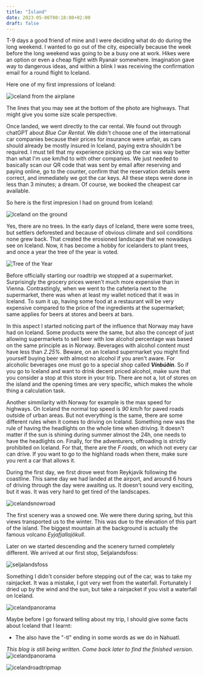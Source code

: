 ```yaml
---
title: "Ísland"
date: 2023-05-06T00:18:08+02:00
draft: false
---
```


T-9 days a good friend of mine and I were deciding what do do during the long weekend. I wanted to go out of the city, especially because the week before the long weekend was going to be a busy one at work. Hikes were an option or even a cheap flight with Ryanair somewhere. Imagination gave way to dangerous ideas, and within a blink I was receiving the confirmation email for a round flight to Iceland. 

Here one of my first impressions of Iceland:

![iceland from the airplane](/pics/iceland_plane.jpg "View of Iceland from the airplane")

The lines that you may see at the bottom of the photo are highways. That might give you some size scale perspective.

Once landed, we went directly to the car rental. We found out through chatGPT about *Blue Car Rental*. We didn't choose one of the international car companies because their prices for insurance were unfair, as cars should already be mostly insured in Iceland, paying extra shouldn't be required. I must tell that my experience picking up the car was way better than what I'm use km/hd to with other companies. We just needed to basically scan our QR code that was sent by email after reserving and paying online, go to the counter, confirm that the reservation details were correct, and immediately we got the car keys. All these steps were done in less than 3 minutes; a dream. Of course, we booked the cheapest car available.

So here is the first impresion I had on ground from Iceland:

![Iceland on the ground](/pics/icelandground.jpg "Iceland on the ground")

Yes, there are no trees.
In the early days of Iceland, there were some trees, but settlers deforested and because of obvious climate and soil conditions none grew back. That created the erosioned landscape that we nowadays see on Iceland. Now, it has become a hobby for icelanders to plant trees, and once a year the tree of the year is voted.

![Tree of the Year](/pics/treeoftheyear.jpg "Tree of the year in Reykjavik")

Before officially starting our roadtrip we stopped at a supermarket. Surprisingly the grocery prices weren't much more expensive than in Vienna. Contrastingly, when we went to the cafeteria next to the supermarket, there was when at least my wallet noticed that it was in Iceland. 
To sum it up, having some food at a restaurant will be very expensive compared to the price of the ingredients at the supermarket; same applies for beers at stores and beers at bars.

In this aspect I started noticing part of the influence that Norway may have had on Iceland. Some products were the same, but also the concept of just allowing supermarkets to sell beer with low alcohol percentage was based on the same principle as in Norway. Beverages with alcohol content must have less than *2.25%*. Beware, on an Iceland supermarket you might find yourself buying beer with almost no alcohol if you aren't aware. For alcoholic beverages one must go to a special shop called __*Vínbúðin*__. So if you go to Iceland and want to drink decent priced alcohol, make sure that you consider a stop at this store in your trip. There are not a, lot of stores on the island and the opening times are very specific, which makes the whole thing a calculation task.

Another simmilarity with Norway for example is the max speed for highways. On Iceland the normal top speed is *90 km/h* for paved roads outside of urban areas. But not everything is the same, there are some different rules when it comes to driving on Iceland. Something new was the rule of having the headlights on the whole time when driving. It doesn't matter if the sun is shining during summer almost the 24h, one needs to have the headlights on. Finally, for the adventurers, offroading is strictly prohibited on Iceland. For that, there are the *F roads*, on which not every car can drive. If you want to go to the highland roads when there, make sure you rent a car that allows it.

During the first day, we first drove west from Reykjavik following the coastline. This same day we had landed at the airport, and around 6 hours of driving through the day were awaiting us. It doesn't sound very exciting, but it was. It was very hard to get tired of the landscapes.

![icelandsnowroad](/pics/icelandsnowroad.jpg "Elevated part of the road.")

The first scenery was a snowed one. We were there during spring, but this views transported us to the winter. This was due to the elevation of this part of the island. The biggest mountain at the background is actually the famous volcano *Eyjafjallajökull*.

Later on we started descending and the scenery turned completely different. We arrived at our first stop, Seljalandsfoss:

![seljalandsfoss](/pics/seljalandsfoss.jpg "Seljalandsfoss")

Something I didn't consider before stepping out of the car, was to take my rainjacket. It was a mistake, I got very wet from the waterfall. Fortunately I dried up by the wind and the sun, but take a rainjacket if you visit a waterfall on Iceland.


![icelandpanorama](/pics/icelandpanorama.jpg "Panorama at Þingvellir")


Maybe before I go forward telling about my trip, I should give some facts about Iceland that I learnt:
- The also have the "-tl" ending in some words as we do in Nahuatl.

*This blog is still being written. Come back later to find the finished version.*
![icelandpanorama](/pics/icelandpanorama.jpg "Panorama at Þingvellir")

![icelandroadtripmap](/pics/icelandroadtripmap.jpg "Our roadtrip to east, to west, and back")
